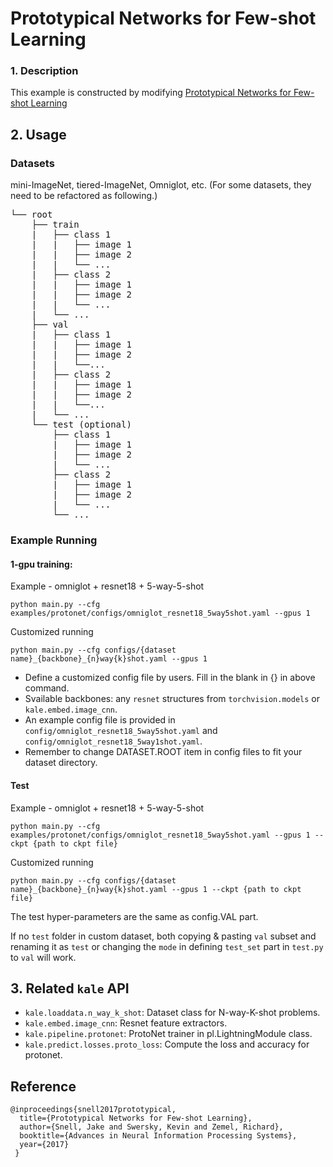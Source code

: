 # Prototypical Networks for Few-shot Learning

### 1. Description

This example is constructed by modifying [Prototypical Networks for Few-shot Learning](https://github.com/jakesnell/prototypical-networks)

## 2. Usage

### Datasets

mini-ImageNet, tiered-ImageNet, Omniglot, etc. (For some datasets, they need to be refactored as following.)

<pre>
└── root
    ├── train
    |   ├── class 1
    |   |   ├── image 1
    |   |   ├── image 2
    |   |   └── ...
    |   ├── class 2
    |   |   ├── image 1
    |   |   ├── image 2
    |   |   └── ...
    |   └── ...
    ├── val
    |   ├── class 1
    |   |   ├── image 1
    |   |   ├── image 2
    |   |   └──...
    |   ├── class 2
    |   |   ├── image 1
    |   |   ├── image 2
    |   |   └──...
    |   └── ...
    └── test (optional)
        ├── class 1
        |   ├── image 1
        |   ├── image 2
        |   └── ...
        ├── class 2
        |   ├── image 1
        |   ├── image 2
        |   └── ...
        └── ...
</pre>

### Example Running

#### 1-gpu training:

Example - omniglot + resnet18 + 5-way-5-shot

`python main.py --cfg examples/protonet/configs/omniglot_resnet18_5way5shot.yaml --gpus 1`

Customized running

`python main.py --cfg configs/{dataset name}_{backbone}_{n}way{k}shot.yaml --gpus 1`

- Define a customized config file by users. Fill in the blank in {} in above command.
- Svailable backbones: any `resnet` structures from `torchvision.models` or `kale.embed.image_cnn`.
- An example config file is provided in `config/omniglot_resnet18_5way5shot.yaml` and `config/omniglot_resnet18_5way1shot.yaml`.
- Remember to change DATASET.ROOT item in config files to fit your dataset directory.

#### Test

Example - omniglot + resnet18 + 5-way-5-shot

`python main.py --cfg examples/protonet/configs/omniglot_resnet18_5way5shot.yaml --gpus 1 --ckpt {path to ckpt file}`

Customized running

`python main.py --cfg configs/{dataset name}_{backbone}_{n}way{k}shot.yaml --gpus 1 --ckpt {path to ckpt file}`

The test hyper-parameters are the same as config.VAL part.

If no `test` folder in custom dataset, both copying & pasting `val` subset and renaming it as `test` or changing the `mode` in defining `test_set` part in `test.py` to `val` will work.

## 3. Related `kale` API

- `kale.loaddata.n_way_k_shot`: Dataset class for N-way-K-shot problems.
- `kale.embed.image_cnn`: Resnet feature extractors.
- `kale.pipeline.protonet`: ProtoNet trainer in pl.LightningModule class.
- `kale.predict.losses.proto_loss`: Compute the loss and accuracy for protonet.

## Reference
```
@inproceedings{snell2017prototypical,
  title={Prototypical Networks for Few-shot Learning},
  author={Snell, Jake and Swersky, Kevin and Zemel, Richard},
  booktitle={Advances in Neural Information Processing Systems},
  year={2017}
 }
```
